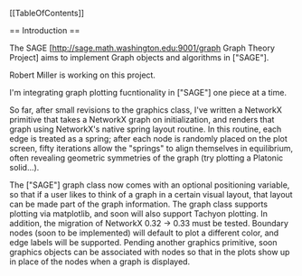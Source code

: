 [[TableOfContents]]

==  Introduction ==

The SAGE [http://sage.math.washington.edu:9001/graph Graph Theory Project] aims to implement Graph objects and algorithms in ["SAGE"].

Robert Miller is working on this project.

I'm integrating graph plotting fucntionality in ["SAGE"] one piece at a time.

So far, after small revisions to the graphics class, I've written a NetworkX primitive that takes a NetworkX graph on initialization, and renders that graph using NetworkX's native spring layout routine. In this routine, each edge is treated as a spring; after each node is randomly placed on the plot screen, fifty iterations allow the "springs" to align themselves in equilibrium, often revealing geometric symmetries of the graph (try plotting a Platonic solid...).

The ["SAGE"] graph class now comes with an optional positioning variable, so that if a user likes to think of a graph in a certain visual layout, that layout can be made part of the graph information. The graph class supports plotting via matplotlib, and soon will also support Tachyon plotting. In addition, the migration of NetworkX 0.32 -> 0.33 must be tested. Boundary nodes (soon to be implemented) will default to plot a different color, and edge labels will be supported. Pending another graphics primitive, soon graphics objects can be associated with nodes so that in the plots show up in place of the nodes when a graph is displayed.

